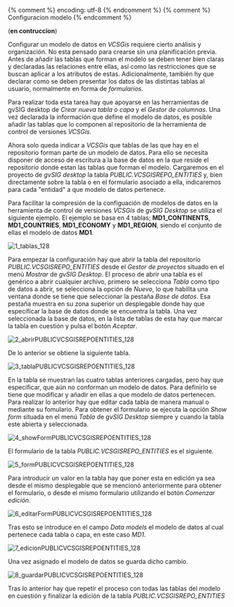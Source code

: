 {% comment %} encoding: utf-8 {% endcomment %}
{% comment %} Configuracion modelo {% endcomment %}

(**en contruccion**)
 
Configurar un modelo de datos en *VCSGis* requiere cierto análisis y organización. No esta pensado 
para crearse sin una planificación previa. Antes de añadir las tablas que forman el modelo se deben tener 
bien claras y declaradas las relaciones entre ellas, así como las restricciones que se buscan aplicar a 
los atributos de estas. Adicionalmente, también hy que declarar como se deben presentar los datos de las 
distintas tablas al usuario, normalmente en forma de *formularios*. 

Para realizar toda esta tarea hay que apoyarse en las herramientas de gvSIG desktop de *Crear nueva tabla o capa*
y el *Gestor de columnas*. Una vez declarada la información que define el modelo de datos, es posible añadir
las tablas que lo componen al repositorio de la herramienta de control de versiones *VCSGis*.

Ahora solo queda indicar a *VCSGis* que tablas de las que hay en el repositorio forman parte de un
modelo de datos. Para ello se necesita disponer de acceso de escritura a la base de datos en la
que reside el repositorio donde estan las tablas que forman el modelo. Cargaremos en el proyecto
de *gvSIG desktop* la tabla *PUBLIC.VCSGISREPO_ENTITIES* y, bien directamente sobre la tabla o en el formulario 
asociado a ella, indicaremos para cada "entidad" a que modelo de datos pertenece.

Para facilitar la compresión de la configuación de modelos de datos en la herramienta de control de
versiones *VCSGis* de *gvSIG Desktop* se utiliza el siguiente ejemplo. El ejemplo se basa en 4 tablas; 
**MD1_CONTINENTS**, **MD1_COUNTRIES**, **MD1_ECONOMY** y **MD1_REGION**, siendo el conjunto de ellas el 
modelo de datos **MD1**.

![1_tablas_128](configuracion_modelo_files/1_tablas_128.png)

Para empezar la configuración hay que abrir la tabla del repositorio *PUBLIC.VCSGISREPO_ENTITIES* desde 
el *Gestor de proyectos* situado en el menú *Mostrar* de *gvSIG Desktop*. El proceso de abrir una tabla 
es el genérico a abrir cualquier archivo, primero se selecciona *Tabla* como tipo de datos a abrir, 
se selecciona la opción de *Nuevo*, lo que habilita una ventana donde se tiene que seleccionar la pestaña 
*Base de datos*. Esa pestaña muestra en su zona superior un desplegable donde hay que especificar la base 
de datos donde se encuentra la tabla. Una vez seleccionada la base de datos, en la lista de tablas de 
esta hay que marcar la tabla en cuestión y pulsa el botón *Aceptar*.

![2_abrirPUBLICVCSGISREPOENTITIES_128](configuracion_modelo_files/2_abrirPUBLICVCSGISREPOENTITIES_128.png)

De lo anterior se obtiene la siguiente tabla.

![3_tablaPUBLICVCSGISREPOENTITIES_128](configuracion_modelo_files/3_tablaPUBLICVCSGISREPOENTITIES_128.png)

En la tabla se muestran las cuatro tablas anteriores cargadas, pero hay que especificar, que aún no conforman un
modelo de datos. Para definirlo se tiene que modificar y añadir en ellas a que modelo de datos pertenecen. Para
realizar lo anterior hay que editar cada tabla de manera manual o mediante su fomulario. Para obtener el formulario
se ejecuta la opción *Show form* situada en el menú *Tabla* de *gvSIG Desktop* siempre 
y cuando la tabla este abierta y seleccionada.

![4_showFormPUBLICVCSGISREPOENTITIES_128](configuracion_modelo_files/4_showFormPUBLICVCSGISREPOENTITIES_128.png)

El formulario de la tabla *PUBLIC.VCSGISREPO_ENTITIES* es el siguiente.

![5_formPUBLICVCSGISREPOENTITIES_128](configuracion_modelo_files/5_formPUBLICVCSGISREPOENTITIES_128.png)

Para introducir un valor en la tabla hay que poner esta en edición ya sea desde
el mismo desplegable que se mencionó anteriormente para obtener el formulario, o desde el mismo 
formulario utilizando el botón *Comenzar edición*.

![6_editarFormPUBLICVCSGISREPOENTITIES_128](configuracion_modelo_files/6_editarFormPUBLICVCSGISREPOENTITIES_128.png)

Tras esto se introduce en el campo *Data models* el modelo de datos al cual pertenece cada tabla o capa, en este
caso *MD1*.

![7_edicionPUBLICVCSGISREPOENTITIES_128](configuracion_modelo_files/7_edicionPUBLICVCSGISREPOENTITIES_128.png)

Una vez asignado el modelo de datos se guarda dicho cambio.

![8_guardarPUBLICVCSGISREPOENTITIES_128](configuracion_modelo_files/8_guardarPUBLICVCSGISREPOENTITIES_128.png)

Tras lo anterior hay que repetir el proceso con todas las tablas del modelo en cuestión y finalizar la edición de
la tabla *PUBLIC.VCSGISREPO_ENTITIES*

